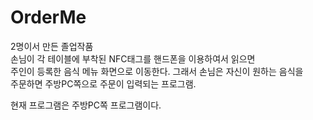 # OrderMe
2명이서 만든 졸업작품   
손님이 각 테이블에 부착된 NFC태그를 핸드폰을 이용하여서 읽으면   
주인이 등록한 음식 메뉴 화면으로 이동한다.
그래서 손님은 자신이 원하는 음식을    
주문하면 주방PC쪽으로 주문이 입력되는 프로그램.      
   
현재 프로그램은 주방PC쪽 프로그램이다.
